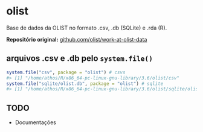 
<!-- README.md is generated from README.Rmd. Please edit that file -->

# olist

Base de dados da OLIST no formato .csv, .db (SQLite) e .rda (R).

**Repositório original:**
[github.com/olist/work-at-olist-data](https://github.com/olist/work-at-olist-data)

## arquivos .csv e .db pelo `system.file()`

``` r
system.file("csv", package = "olist") # csvs
#> [1] "/home/athos/R/x86_64-pc-linux-gnu-library/3.6/olist/csv"
system.file("sqlite/olist.db", package = "olist") # sqlite
#> [1] "/home/athos/R/x86_64-pc-linux-gnu-library/3.6/olist/sqlite/olist.db"
```

## TODO

  - Documentações
